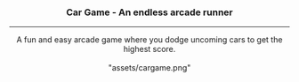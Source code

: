 <h3 align="center">Car Game - An endless arcade runner</h3>

---

<p align="center">A fun and easy arcade game where you dodge uncoming cars to get the highest score.
<br /> <br />
<img src=>"assets/cargame.png"</img>
    
